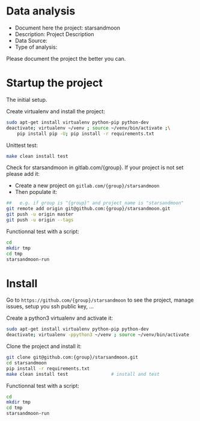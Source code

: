# Data analysis
- Document here the project: starsandmoon
- Description: Project Description
- Data Source:
- Type of analysis:

Please document the project the better you can.

# Startup the project

The initial setup.

Create virtualenv and install the project:
```bash
sudo apt-get install virtualenv python-pip python-dev
deactivate; virtualenv ~/venv ; source ~/venv/bin/activate ;\
    pip install pip -U; pip install -r requirements.txt
```

Unittest test:
```bash
make clean install test
```

Check for starsandmoon in gitlab.com/{group}.
If your project is not set please add it:

- Create a new project on `gitlab.com/{group}/starsandmoon`
- Then populate it:

```bash
##   e.g. if group is "{group}" and project_name is "starsandmoon"
git remote add origin git@github.com:{group}/starsandmoon.git
git push -u origin master
git push -u origin --tags
```

Functionnal test with a script:

```bash
cd
mkdir tmp
cd tmp
starsandmoon-run
```

# Install

Go to `https://github.com/{group}/starsandmoon` to see the project, manage issues,
setup you ssh public key, ...

Create a python3 virtualenv and activate it:

```bash
sudo apt-get install virtualenv python-pip python-dev
deactivate; virtualenv -ppython3 ~/venv ; source ~/venv/bin/activate
```

Clone the project and install it:

```bash
git clone git@github.com:{group}/starsandmoon.git
cd starsandmoon
pip install -r requirements.txt
make clean install test                # install and test
```
Functionnal test with a script:

```bash
cd
mkdir tmp
cd tmp
starsandmoon-run
```
